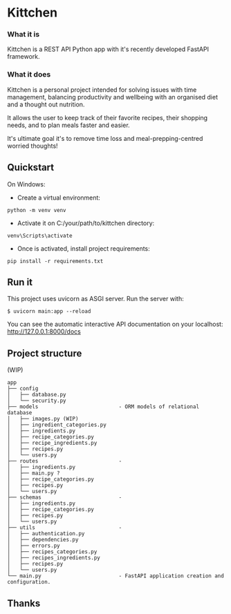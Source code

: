 # Kittchen

### What it is
Kittchen is a REST API Python app with it's recently developed FastAPI framework.

### What it does
Kittchen is a personal project intended for solving issues with time management, balancing productivity and wellbeing with an organised diet and a thought out nutrition.

It allows the user to keep track of their favorite recipes, their shopping needs, and to plan meals faster and easier.

It's ultimate goal it's to remove time loss and meal-prepping-centred worried thoughts!

## Quickstart
On Windows:

* Create a virtual environment:

```
python -m venv venv
```

* Activate it on C:/your/path/to/kittchen directory:

```
venv\Scripts\activate
```

* Once is activated, install project requirements:

```
pip install -r requirements.txt
```

## Run it
This project uses uvicorn as ASGI server. Run the server with:

```
$ uvicorn main:app --reload
```

You can see the automatic interactive API documentation on your localhost: http://127.0.0.1:8000/docs

## Project structure
(WIP)

    app
    ├── config
    │   ├── database.py
    │   └── security.py 
    ├── models                          - ORM models of relational database 
    │   ├── images.py (WIP)
    │   ├── ingredient_categories.py
    │   ├── ingredients.py
    │   ├── recipe_categories.py
    │   ├── recipe_ingredients.py
    │   ├── recipes.py
    │   └── users.py
    ├── routes                          -  
    │   ├── ingredients.py
    │   ├── main.py ?
    │   ├── recipe_categories.py
    │   ├── recipes.py
    │   └── users.py
    ├── schemas                         -
    │   ├── ingredients.py
    │   ├── recipe_categories.py
    │   ├── recipes.py
    │   └── users.py
    ├── utils                           -
    │   ├── authentication.py
    │   ├── dependencies.py
    │   ├── errors.py
    │   ├── recipes_categories.py
    │   ├── recipes_ingredients.py
    │   ├── recipes.py
    │   └── users.py
    └── main.py                         - FastAPI application creation and configuration.


## Thanks
